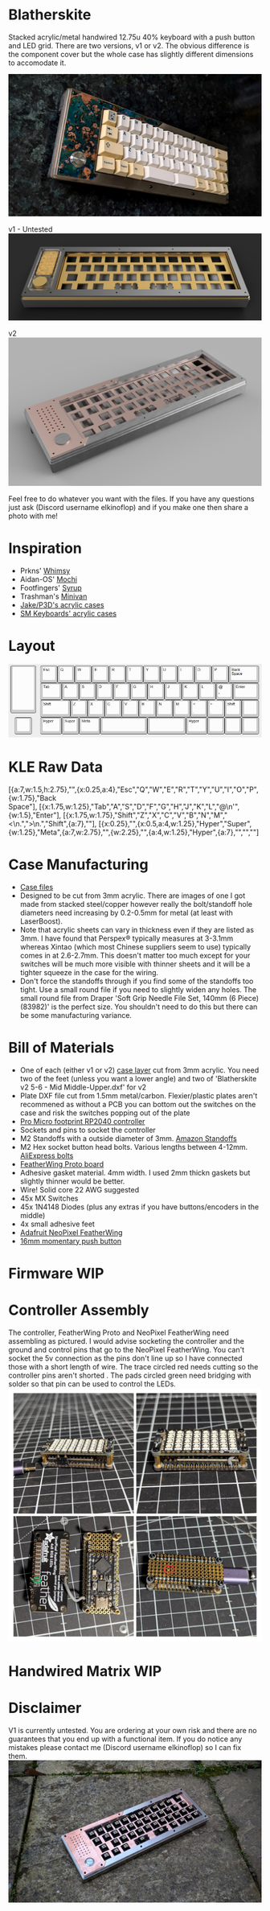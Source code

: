 # Blatherskite
Stacked acrylic/metal handwired 12.75u 40% keyboard with a push button and LED grid. There are two versions, v1 or v2. The obvious difference is the component cover but the whole case has slightly different dimensions to accomodate it.

<img src="https://github.com/ElKinoflop/Blatherskite/blob/main/images/PXL_20250221_104916242.MP-EDIT~2.jpg" alt="Blatherskite v2 Photo">

v1 - Untested
<img src="https://github.com/ElKinoflop/Blatherskite/blob/main/images/Blatherskite%20Render%20(1).png" alt="Blatherskite v1 Render">

v2
<img src="https://github.com/ElKinoflop/Blatherskite/blob/main/images/Blatherskite%20v2.PNG" alt="Blatherskite v2 Render">

Feel free to do whatever you want with the files. If you have any questions just ask (Discord username elkinoflop) and if you make one then share a photo with me!

<h1>Inspiration</h1>
<ul>
  <li>Prkns' <a href="https://geekhack.org/index.php?topic=105358.0">Whimsy</a></li>
  <li>Aidan-OS' <a href="https://github.com/Aidan-OS/Mochi40" target="_blank">Mochi</a></li>
  <li>Footfingers' <a href="https://geekhack.org/index.php?topic=115295.0" target="_blank">Syrup</a></li>
  <li>Trashman's <a href="https://trashman.wiki/keyboards/minivan">Minivan</a></li>
  <li><a href="https://p3dstore.notion.site/P3Dstore-Open-Source-Project-List-6e85900337294e769fb7b8fa68d68f27">Jake/P3D's acrylic cases</a></li>
  <li><a href="https://smkeyboards.com/">SM Keyboards' acrylic cases</a></li>
</ul>

<h1>Layout</h1>
<img src="https://github.com/ElKinoflop/Blatherskite/blob/main/images/Blatherskite%20KLE.jpg" alt="Blatherskite Layout">

<h1>KLE Raw Data</h1>
[{a:7,w:1.5,h:2.75},"",{x:0.25,a:4},"Esc","Q","W","E","R","T","Y","U","I","O","P",{w:1.75},"Back<br>Space"],
[{x:1.75,w:1.25},"Tab","A","S","D","F","G","H","J","K","L","@\n'",{w:1.5},"Enter"],
[{x:1.75,w:1.75},"Shift","Z","X","C","V","B","N","M","<\n.",">\n.","Shift",{a:7},""],
[{x:0.25},"",{x:0.5,a:4,w:1.25},"Hyper","Super",{w:1.25},"Meta",{a:7,w:2.75},"",{w:2.25},"",{a:4,w:1.25},"Hyper",{a:7},"","",""]

<h1>Case Manufacturing</h1>
<ul>
  <li><a href="https://github.com/ElKinoflop/Blatherskite/tree/main/case%20files" target="_blank">Case files</a></li>
  <li>Designed to be cut from 3mm acrylic. There are images of one I got made from stacked steel/copper however really the bolt/standoff hole diameters need increasing by 0.2-0.5mm for metal (at least with LaserBoost).</li>
  <li>Note that acrylic sheets can vary in thickness even if they are listed as 3mm. I have found that Perspex® typically measures at 3-3.1mm whereas Xintao (which most Chinese suppliers seem to use) typically comes in at 2.6-2.7mm. This doesn't matter too much except for your switches will be much more visible with thinner sheets and it will be a tighter squeeze in the case for the wiring.</li>
  <li>Don't force the standoffs through if you find some of the standoffs too tight. Use a small round file if you need to slightly widen any holes. The small round file from Draper 'Soft Grip Needle File Set, 140mm (6 Piece) (83982)' is the perfect size. You shouldn't need to do this but there can be some manufacturing variance.</li>
</ul>

<h1>Bill of Materials</h1>
<ul>
  <li>One of each (either v1 or v2) <a href="https://github.com/ElKinoflop/Blatherskite/tree/main/case%20files" target="_blank">case layer</a> cut from 3mm acrylic. You need two of the feet (unless you want a lower angle) and two of 'Blatherskite v2 5-6 - Mid Middle-Upper.dxf' for v2</li>
  <li>Plate DXF file cut from 1.5mm metal/carbon. Flexier/plastic plates aren't recommened as without a PCB you can bottom out the switches on the case and risk the switches popping out of the plate</li>
  <li><a href="https://mechboards.co.uk/products/pro-micro-5v?_pos=2&_sid=c64ff0323&_ss=r" target="_blank">Pro Micro footprint RP2040 controller</a></li>
  <li>Sockets and pins to socket the controller</li>
  <li>M2 Standoffs with a outside diameter of 3mm. <a href="https://amzn.eu/d/8H1HG6Y" target="_blank">Amazon Standoffs</a></li></li>
  <li>M2 Hex socket button head bolts. Various lengths between 4-12mm. <a href="https://www.aliexpress.com/item/32969042589.html" target="_blank">AliExpress bolts</a></li>
  <li><a href="https://www.adafruit.com/product/2884" target="_blank">FeatherWing Proto board</a></li>
  <li>Adhesive gasket material. 4mm width. I used 2mm thickn gaskets but slightly thinner would be better.</li>
  <li>Wire! Solid core 22 AWG suggested</li>
  <li>45x MX Switches</li>
  <li>45x 1N4148 Diodes (plus any extras if you have buttons/encoders in the middle)</li>
  <li>4x small adhesive feet</li>
  <li><a href="https://www.adafruit.com/product/2945" target="_blank">Adafruit NeoPixel FeatherWing</a></li>
  <li><a href="https://www.aliexpress.com/item/1005004920346156.html" target="_blank">16mm momentary push button</a></li>
</ul>

<h1>Firmware WIP</h1>

<h1>Controller Assembly</h1>
The controller, FeatherWing Proto and NeoPixel FeatherWing need assembling as pictured. I would advise socketing the controller and the ground and control pins that go to the NeoPixel FeatherWing. You can't socket the 5v connection as the pins don't line up so I have connected those with a short length of wire. The trace circled red needs cutting so the controller pins aren't shorted . The pads circled green need bridging with solder so that pin can be used to control the LEDs.
<img src="https://github.com/ElKinoflop/Blatherskite/blob/main/images/Featherwing%20Assembly.jpg" alt="Controller Assembly">

<h1>Handwired Matrix WIP</h1>

<h1>Disclaimer</h1>
V1 is currently untested. You are ordering at your own risk and there are no guarantees that you end up with a functional item. If you do notice any mistakes please contact me (Discord username elkinoflop) so I can fix them.

<img src="https://github.com/ElKinoflop/Blatherskite/blob/main/images/PXL_20250218_082327506.MP~2.jpg" alt="Blatherskite Photo">
